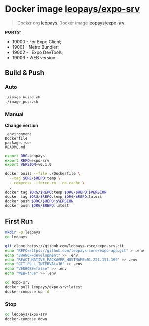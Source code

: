# Docker image [leopays/expo-srv]
> Docker org [leopays].
> Docker image [leopays/expo-srv].

**PORTS:**
  - 19000 - For Expo Client;
  - 19001 - Metro Bundler;
  - 19002 - ! Expo DevTools;
  - 19006 - WEB version.


## Build & Push

### Auto
```bash
./image_build.sh
./image_push.sh
```


### Manual

**Change version**
```
.environment
Dockerfile
package.json
README.md
```

```bash
export ORG=leopays
export REPO=expo-srv
export VERSION=v0.1.0

docker build --file ./Dockerfile \
  --tag $ORG/$REPO:temp \
  --compress --force-rm --no-cache \
  .
docker tag $ORG/$REPO:temp $ORG/$REPO:$VERSION
docker tag $ORG/$REPO:temp $ORG/$REPO:latest
docker push $ORG/$REPO:$VERSION
docker push $ORG/$REPO:latest
```


## First Run
```bash
mkdir -p leopays
cd leopays

git clone https://github.com/leopays-core/expo-srv.git
echo "REPO=https://github.com/leopays-core/expo-app.git" > .env
echo "BRANCH=development" >> .env
echo "REACT_NATIVE_PACKAGER_HOSTNAME=54.221.151.106" >> .env
echo "GIT_PULL_INTERVAL=10" >> .env
echo "VERBOSE=false" >> .env
echo "WEB=true" >> .env

cd expo-srv
docker pull leopays/expo-srv:latest
docker-compose up -d
```


### Stop
```bash
cd leopays/expo-srv
docker-compose down
```


[leopays]: https://hub.docker.com/u/leopays "leopays"
[leopays/expo-srv]: https://hub.docker.com/r/leopays/expo-srv "leopays/expo-srv"

